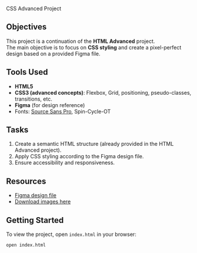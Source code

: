 CSS Advanced Project

## Objectives
This project is a continuation of the **HTML Advanced** project.  
The main objective is to focus on **CSS styling** and create a pixel-perfect design based on a provided Figma file.

## Tools Used
- **HTML5**
- **CSS3 (advanced concepts)**: Flexbox, Grid, positioning, pseudo-classes, transitions, etc.
- **Figma** (for design reference)
- Fonts: [Source Sans Pro](https://fonts.google.com/specimen/Source+Sans+Pro), Spin-Cycle-OT

## Tasks
1. Create a semantic HTML structure (already provided in the HTML Advanced project).
2. Apply CSS styling according to the Figma design file.
3. Ensure accessibility and responsiveness.

## Resources
- [Figma design file](link-to-figma)
- [Download images here](link-to-images)

## Getting Started
To view the project, open `index.html` in your browser:
```bash
open index.html
